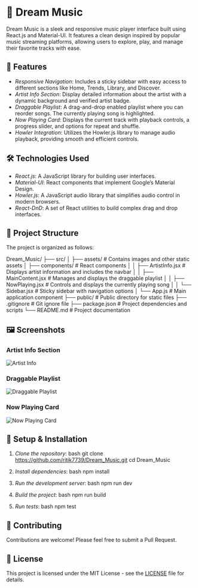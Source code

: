 # 🎵 Dream Music

Dream Music is a sleek and responsive music player interface built using React.js and Material-UI. It features a clean design inspired by popular music streaming platforms, allowing users to explore, play, and manage their favorite tracks with ease.

## 🚀 Features

- *Responsive Navigation*: Includes a sticky sidebar with easy access to different sections like Home, Trends, Library, and Discover.
- *Artist Info Section*: Display detailed information about the artist with a dynamic background and verified artist badge.
- *Draggable Playlist*: A drag-and-drop enabled playlist where you can reorder songs. The currently playing song is highlighted.
- *Now Playing Card*: Displays the current track with playback controls, a progress slider, and options for repeat and shuffle.
- *Howler Integration*: Utilizes the Howler.js library to manage audio playback, providing smooth and efficient controls.

## 🛠 Technologies Used

- *React.js*: A JavaScript library for building user interfaces.
- *Material-UI*: React components that implement Google’s Material Design.
- *Howler.js*: A JavaScript audio library that simplifies audio control in modern browsers.
- *React-DnD*: A set of React utilities to build complex drag and drop interfaces.

## 📂 Project Structure

The project is organized as follows:


Dream_Music/
├── src/
│   ├── assets/                    # Contains images and other static assets
│   ├── components/                # React components
│   │   ├── ArtistInfo.jsx         # Displays artist information and includes the navbar
│   │   ├── MainContent.jsx        # Manages and displays the draggable playlist
│   │   ├── NowPlaying.jsx         # Controls and displays the currently playing song
│   │   └── Sidebar.jsx            # Sticky sidebar with navigation options
│   └── App.js                     # Main application component
├── public/                        # Public directory for static files
├── .gitignore                     # Git ignore file
├── package.json                   # Project dependencies and scripts
└── README.md                      # Project documentation


## 🖼 Screenshots

### Artist Info Section
![Artist Info](https://drive.google.com/file/d/1iUuJb5RsnNu6SEz4lNamtuoCPu0X4398/view?usp=sharing)

### Draggable Playlist
![Draggable Playlist](https://drive.google.com/file/d/1NBf4La41GlSzEyvYfV4a2ULrzf2HH2qi/view?usp=drive_link)

### Now Playing Card
![Now Playing Card](https://drive.google.com/file/d/1jhLMpz9iW_NITSTXbU-zX6xcQxmBnXNR/view?usp=drive_link)

## 🔧 Setup & Installation

1. *Clone the repository*:
   bash
   git clone https://github.com/ritik7739/Dream_Music.git
   cd Dream_Music
   

2. *Install dependencies*:
   bash
   npm install
   

3. *Run the development server*:
   bash
   npm run dev
   

4. *Build the project*:
   bash
   npm run build
   

5. *Run tests*:
   bash
   npm test
   

## 🤝 Contributing

Contributions are welcome! Please feel free to submit a Pull Request.

## 📄 License

This project is licensed under the MIT License - see the [LICENSE](LICENSE) file for details.
